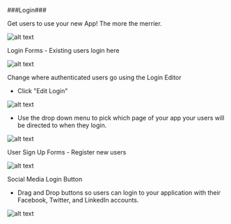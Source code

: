 ###Login###

Get users to use your new App! The more the merrier.

![alt text](http://appcubator.com/static/img/tutorial/Elements_1.png)

Login Forms - Existing users login here

![alt text](http://appcubator.com/static/img/tutorial/Login_Form.png)

Change where authenticated users go using the Login Editor

- Click "Edit Login"

![alt text](http://appcubator.com/static/img/tutorial/Click_Login_Editor.png)

- Use the drop down menu to pick which page of your app your users will be directed to when they login. 

![alt text](http://appcubator.com/static/img/tutorial/Login_Editor.png)

User Sign Up Forms - Register new users

![alt text](http://appcubator.com/static/img/tutorial/Sign_Up.png)

Social Media Login Button 

- Drag and Drop buttons so users can login to your application with their Facebook, Twitter, and LinkedIn accounts.

![alt text](http://appcubator.com/static/img/tutorial/social_login.png)